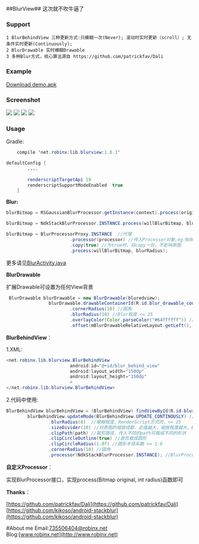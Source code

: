 ##BlurView##
这次就不吹牛逼了

### Support ###
    
    1 BlurBehindView 三种更新方式:只模糊一次(Never); 滚动时实时更新（scroll）; 无条件实时更新(Continuously); 
    2 BlurDrawable 实时模糊Drawable
    3 多种Blur方式，核心算法源自 https://github.com/patrickfav/Dali
    

### Example ###

[Download demo.apk](https://github.com/robinxdroid/BlurView/blob/master/app-debug.apk?raw=true)

### Screenshot ###

![](https://github.com/robinxdroid/BlurView/blob/master/1.png?raw=true)
![](https://github.com/robinxdroid/BlurView/blob/master/BlurBehindView.gif?raw=true) ![](https://github.com/robinxdroid/BlurView/blob/master/BlurBehindView1.gif?raw=true)
![](https://github.com/robinxdroid/BlurView/blob/master/BlurDrawable.gif?raw=true) 

### Usage ###
Gradle:
```java
    compile 'net.robinx:lib.blurview:1.0.1'
```
```java
defaultConfig {
        ....
       
        renderscriptTargetApi 19
        renderscriptSupportModeEnabled  true
    }
```
**Blur:**

```java
blurBitmap = RSGaussianBlurProcessor.getInstance(context).process(originalBitmap, blurRadius); //RenderScript其中一个方式(此方式在所有方式中速度最快)

blurBitmap = NdkStackBlurProcessor.INSTANCE.process(willBlurBitmap, blurRadius);  //NDK方式,速度比上面的方式略慢，相对稳定

blurBitmap = BlurProcessorProxy.INSTANCE  //代理
                        .processor(processor) //传入Processor对象,eg:NdkStackBlurProcessor.INSTANCE
                        .copy(true) //为true时，将copy一份，不影响原图
                        .process(willBlurBitmap, blurRadius);

```
更多请见[BlurActivity.java](https://github.com/robinxdroid/BlurView/blob/master/app/src/main/java/net/robinx/blur/view/BlurActivity.java)

**BlurDrawable**

扩展Drawable可设置为任何View背景

```java
 BlurDrawable blurDrawable = new BlurDrawable(bluredview);
                blurDrawable.drawableContainerId(R.id.blur_drawable_container) //此方法用于bluredview内部包含了将要设置blurDrawable的View的时候
                        .cornerRadius(10) //圆角
                        .blurRadius(10) //Blur程度 <= 25
                        .overlayColor(Color.parseColor("#64ffffff")) //覆盖颜色
                        .offset(mBlurDrawableRelativeLayout.getLeft(), mBlurDrawableRelativeLayout.getTop() ); //画布偏移
```   

**BlurBehindView**：

 1.XML:

```java
<net.robinx.lib.blurview.BlurBehindView
                        android:id="@+id/blur_behind_view"
                        android:layout_width="150dp"
                        android:layout_height="150dp"
                        >
</net.robinx.lib.blurview.BlurBehindView>
```   
2.代码中使用: 
```java
BlurBehindView blurBehindView = (BlurBehindView) findViewById(R.id.blur_behind_view);
        blurBehindView.updateMode(BlurBehindView.UPDATE_CONTINOUSLY) //更新方式，3种，见demo
                .blurRadius(8)  //模糊程度，RenderScript方式时，<= 25
                .sizeDivider(10) //对原图的缩放成都，此值越大，缩放程度越大，Blur时间越短
                .clipPath(path) //裁剪路径，传入不同的path可裁成不同的形状
                .clipCircleOutline(true) //是否裁成圆形
                .clipCircleRadius(1.0f) //圆形半径系数 <= 1.0
                .cornerRadius(10) //圆角
                .processor(NdkStackBlurProcessor.INSTANCE); //BlurProcessor，内置了很多不同的Processor，可自己定义，默认RenderScript进行处理
``` 
**自定义Processor**：

实现BlurProcessor接口，实现process(Bitmap original, int radius)函数即可
 
 
**Thanks**：

[https://github.com/patrickfav/Dali](https://github.com/patrickfav/Dali)<br>
[https://github.com/kikoso/android-stackblur](https://github.com/kikoso/android-stackblur)

#About me
Email:735506404@robinx.net<br>
Blog:[www.robinx.net](http://www.robinx.net)

